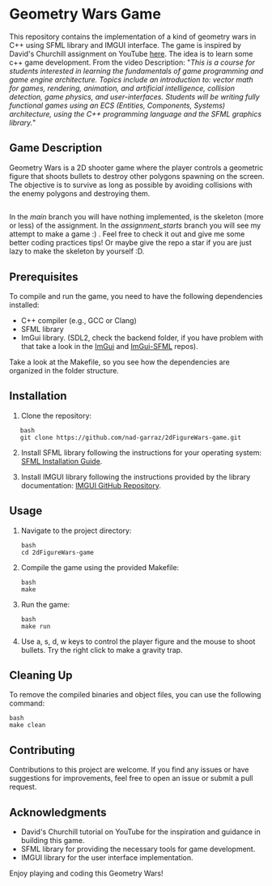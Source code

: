 # Geometry Wars Game

This repository contains the implementation of a kind of geometry wars in C++ using SFML library and IMGUI interface. The game is inspired by David's Churchill assignment on YouTube [here](https://www.youtube.com/watch?v=DLlGY1Po6Bk&list=PL_xRyXins84_Jf-aCh7chj47HR4oZLPwK&index=8).
The idea is to learn some c++ game development. From the video Description:
"_This is a course for students interested in learning the fundamentals of game programming and game engine architecture. Topics include an introduction to: vector math for games, rendering, animation, and artificial intelligence, collision detection, game physics, and user-interfaces. Students will be writing fully functional games using an ECS (Entities, Components, Systems) architecture, using the C++ programming language and the SFML graphics library._"

## Game Description

Geometry Wars is a 2D shooter game where the player controls a geometric figure that shoots bullets to destroy other polygons spawning on the screen. The objective is to survive as long as possible by avoiding collisions with the enemy polygons and destroying them.

##

In the *main* branch you will have nothing implemented, is the skeleton (more or less) of the assignment. In the *assignment_starts* branch you will see my attempt to make a game :) . Feel free to check it out and give me some better coding practices tips! Or maybe give the repo a star if you are just lazy to make the skeleton by yourself :D. 

## Prerequisites

To compile and run the game, you need to have the following dependencies installed:

- C++ compiler (e.g., GCC or Clang)
- SFML library
- ImGui library. (SDL2, check the backend folder, if you have problem with that take a look in the [ImGui](https://github.com/ocornut/imgui) and [ImGui-SFML](https://github.com/SFML/imgui-sfml) repos).

Take a look at the Makefile, so you see how the dependencies are organized in the folder structure.


## Installation

1. Clone the repository:
```
   bash
   git clone https://github.com/nad-garraz/2dFigureWars-game.git
```

2. Install SFML library following the instructions for your operating system: [SFML Installation Guide](https://www.sfml-dev.org/tutorials/2.5/start-linux.php).

3. Install IMGUI library following the instructions provided by the library documentation: [IMGUI GitHub Repository](https://github.com/ocornut/imgui).

## Usage

1. Navigate to the project directory:
   ```
   bash
   cd 2dFigureWars-game
   ```

2. Compile the game using the provided Makefile:
   ```
   bash
   make
   ```

3. Run the game:
   ```
   bash
   make run
   ```

4. Use a, s, d, w keys to control the player figure and the mouse to shoot bullets. Try the right click to make a gravity trap.

## Cleaning Up

To remove the compiled binaries and object files, you can use the following command:
   ```
   bash
   make clean
   ```


## Contributing

Contributions to this project are welcome. If you find any issues or have suggestions for improvements, feel free to open an issue or submit a pull request.

## Acknowledgments

- David's Churchill tutorial on YouTube for the inspiration and guidance in building this game.
- SFML library for providing the necessary tools for game development.
- IMGUI library for the user interface implementation.

Enjoy playing and coding this Geometry Wars!
